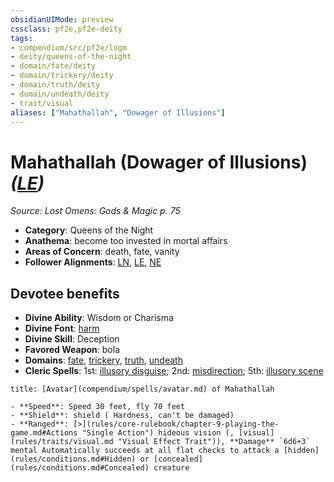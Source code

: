```yaml
---
obsidianUIMode: preview
cssclass: pf2e,pf2e-deity
tags:
- compendium/src/pf2e/logm
- deity/queens-of-the-night
- domain/fate/deity
- domain/trickery/deity
- domain/truth/deity
- domain/undeath/deity
- trait/visual
aliases: ["Mahathallah", "Dowager of Illusions"]
---
```

# Mahathallah (Dowager of Illusions) *([LE](rules/traits/le-b1.md "Lawful Evil Alignment Trait"))*  
*Source: Lost Omens: Gods & Magic p. 75*  

- **Category**: Queens of the Night
- **Anathema**: become too invested in mortal affairs
- **Areas of Concern**: death, fate, vanity
- **Follower Alignments**: [LN](rules/traits/ln-b1.md "Lawful Neutral Alignment Trait"), [LE](rules/traits/le-b1.md "Lawful Evil Alignment Trait"), [NE](rules/traits/ne-b1.md "Neutral Evil Alignment Trait")

## Devotee benefits

- **Divine Ability**: Wisdom or Charisma
- **Divine Font**: [harm](harm.md)
- **Divine Skill**: Deception
- **Favored Weapon**: bola
- **Domains**: [fate](Reference/Compendium/Setting/domains.md#Fate), [trickery](Reference/Compendium/Setting/domains.md#Trickery), [truth](Reference/Compendium/Setting/domains.md#Truth), [undeath](Reference/Compendium/Setting/domains.md#Undeath)
- **Cleric Spells**: 1st: [illusory disguise](illusory-disguise.md); 2nd: [misdirection](misdirection.md); 5th: [illusory scene](illusory-scene.md)

```ad-embed-avatar
title: [Avatar](compendium/spells/avatar.md) of Mahathallah

- **Speed**: Speed 30 feet, fly 70 feet
- **Shield**: shield ( Hardness, can't be damaged)
- **Ranged**: [>](rules/core-rulebook/chapter-9-playing-the-game.md#Actions "Single Action") hideous vision (, [visual](rules/traits/visual.md "Visual Effect Trait")), **Damage** `6d6+3` mental Automatically succeeds at all flat checks to attack a [hidden](rules/conditions.md#Hidden) or [concealed](rules/conditions.md#Concealed) creature
```